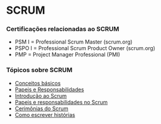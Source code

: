 # SCRUM

### Certificações relacionadas ao SCRUM
- PSM I = Professional Scrum Master (scrum.org)
- PSPO I = Professional Scrum Product Owner (scrum.org)
- PMP = Project Manager Professional (PMI)

### Tópicos sobre SCRUM
- [Conceitos básicos](./conceitos-basicos.md)
- [Papeis e Responsabilidades](./papeis-e-responsabilidades.md)
- [Introdução ao Scrum](./introducao-scrum.md)
- [Papeis e responsabilidades no Scrum](./papeis-e-responsabilidades.md)
- [Cerimônias do Scrum](./cerimonias-do-scrum.md)
- [Como escrever histórias](./como-escrever-historias.md)
